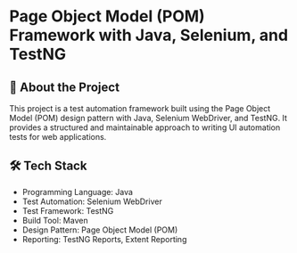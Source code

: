 # Page Object Model (POM) Framework with Java, Selenium, and TestNG
## 🚀 About the Project
This project is a test automation framework built using the Page Object Model (POM) design pattern with Java, Selenium WebDriver, and TestNG. It provides a structured and maintainable approach to writing UI automation tests for web applications.

## 🛠 Tech Stack
- Programming Language: Java
- Test Automation: Selenium WebDriver
- Test Framework: TestNG
- Build Tool: Maven
- Design Pattern: Page Object Model (POM)
- Reporting: TestNG Reports, Extent Reporting
